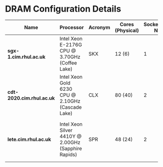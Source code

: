 # DRAM Configuration Details

| **Name**              | **Processor**                                   | **Acronym** |**Cores (Physical)** | **Sockets/NUMA Nodes** | **RAM**    | **DRAM Type**       | **Speed (MT/s)** | **DIMM Count** | **Vendor**    | **Model Number**             | **Width** | **Voltage** | **Type Detail**                     | **Slots Used**                     |
|-----------------------|-----------------------------------------------|----------------------|----------------------|-------------------------|------------|---------------------|------------------|----------------|---------------|------------------------------|-----------|-------------|-------------------------------------|-------------------------------------|
| **sgx-1.cim.rhul.ac.uk** | Intel Xeon E-2176G CPU @ 3.70GHz (Coffee Lake) | SKX | 12 (6)              | 1                       | 64GB       | DDR4               | 2666             | 4              | SK Hynix     | HMA82GU7CJR8N-VK            | 64 bits   | 1.2V        | Synchronous Unbuffered (Unregistered) | Slots 0, 1, 2, 3                  |
| **cdt-2020.cim.rhul.ac.uk** | Intel Xeon Gold 6230 CPU @ 2.10GHz (Cascade Lake) | CLX | 80 (40)             | 2                       | 256GB      | DDR4               | 2933             | 8              | SK Hynix     | HMA84GR6DJR4N-WM            | 64 bits   | 1.2V        | Synchronous Registered (Buffered)   | Slots 0, 1, 3, 4, c, d, f, 10      |
| **lete.cim.rhul.ac.uk**   | Intel Xeon Silver 4410Y @ 2.00GHz (Sapphire Rapids) | SPR | 48 (24)             | 2                       | 128GB      | DDR5               | 4800             | 8              | Samsung      | M321R2GA3BB6-CQKVS          | 64 bits   | 1.1V        | Synchronous Registered (Buffered)   | Slots 0, 2, 4, 6, 8, 10, 12, 14   |
